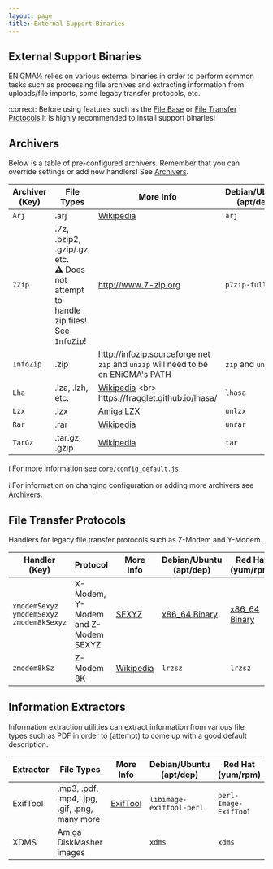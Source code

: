 ```yaml
---
layout: page
title: External Support Binaries
---
```


## External Support Binaries
ENiGMA½ relies on various external binaries in order to perform common tasks such as processing file archives and extracting information from uploads/file imports, some legacy transfer protocols, etc.

:correct: Before using features such as the [File Base](../filebase/index.md) or [File Transfer Protocols](../configuration/file-transfer-protocols.md) it is highly recommended to install support binaries!

## Archivers
Below is a table of pre-configured archivers. Remember that you can override settings or add new handlers! See [Archivers](archivers.md).

| Archiver (Key) | File Types | More Info | Debian/Ubuntu (apt/dep) | Red Hat (yum/rpm) | Windows |
|----------|---------|-----------|-------------------------|-------------------|---------|
| `Arj` | .arj | [Wikipedia](https://en.wikipedia.org/wiki/ARJ) | `arj` | `arj` | [ARJ](http://arj.sourceforge.net/) |
| `7Zip` | .7z, .bzip2, .gzip/.gz, etc.<br>:warning: Does not attempt to handle zip files! See `InfoZip`! | http://www.7-zip.org | `p7zip-full` | `p7zip-full` | [7-zip](http://www.7-zip.org/) |
| `InfoZip` | .zip | http://infozip.sourceforge.net <br>`zip` and `unzip` will need to be en ENiGMA's PATH | `zip` and `unzip` | `zip` and `unzip` | [InfoZip](http://infozip.sourceforge.net/) |
| `Lha` | .lza, .lzh, etc. | [Wikipedia](https://en.wikipedia.org/wiki/LHA_(file_format)) <br> https://fragglet.github.io/lhasa/ | `lhasa` | `lhasa` | [Win32 binaries](https://soulsphere.org/projects/lhasa/win32/) |
| `Lzx` | .lzx | [Amiga LZX](https://en.wikipedia.org/wiki/LZX_(algorithm)#Amiga_LZX) | `unlzx` | `unlzx` | [Source](http://xavprods.free.fr/lzx/) |
| `Rar` | .rar | [Wikipedia](https://en.wikipedia.org/wiki/RAR_(file_format)) | `unrar` | `unrar`| [RARLAB](https://www.rarlab.com/) |
| `TarGz` | .tar.gz, .gzip | [Wikipedia](https://en.wikipedia.org/wiki/Gzip) | `tar` | `tar` | [TAR.EXE](https://ss64.com/nt/tar.html)


:information_source: For more information see `core/config_default.js`

:information_source: For information on changing configuration or adding more archivers see [Archivers](archivers.md).

## File Transfer Protocols
Handlers for legacy file transfer protocols such as Z-Modem and Y-Modem.

| Handler (Key) | Protocol | More Info | Debian/Ubuntu (apt/dep) | Red Hat (yum/rpm) | Windows |
|----------|---------|-----------|-------------------------|-------------------|---------|
| `xmodemSexyz`<br>`ymodemSexyz`<br>`zmodem8kSexyz` | X-Modem, Y-Modem and Z-Modem SEXYZ | [SEXYZ](http://www.synchro.net/docs/sexyz.txt) | [x86_64 Binary](https://l33t.codes/outgoing/sexyz) | [x86_64 Binary](https://l33t.codes/outgoing/sexyz) | Build from source |
| `zmodem8kSz` | Z-Modem 8K | [Wikipedia](https://en.wikipedia.org/wiki/ZMODEM) | `lrzsz` | `lrzsz` | Unknown


## Information Extractors
Information extraction utilities can extract information from various file types such as PDF in order to (attempt) to come up with a good default description.

| Extractor | File Types | More Info | Debian/Ubuntu (apt/dep) | Red Hat (yum/rpm) | Windows |
|----------|---------|-----------|-------------------------|-------------------|---------|
| ExifTool | .mp3, .pdf, .mp4, .jpg, .gif, .png, many more | [ExifTool](https://www.sno.phy.queensu.ca/~phil/) | `libimage-exiftool-perl` | `perl-Image-ExifTool` | Unknown |
| XDMS | Amiga DiskMasher images | | `xdms` | `xdms` | Unknown
